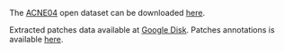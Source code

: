 The [ACNE04](https://openaccess.thecvf.com/content_ICCV_2019/papers/Wu_Joint_Acne_Image_Grading_and_Counting_via_Label_Distribution_Learning_ICCV_2019_paper.pdf) open dataset can be downloaded [here](https://github.com/xpwu95/ldl). 

Extracted patches data available at [Google Disk](https://drive.google.com/drive/folders/1pQM23JJTYZ3LVYJrKLmqRm3tOlMq0AJR?usp=sharing). Patches annotations is available  [here](https://github.com/beloborodova-t/Deep-Oversampling-Technique-for-4-level-Acne-Classification-in-Imbalanced-Data/blob/main/data/patches%20annotation.csv).


